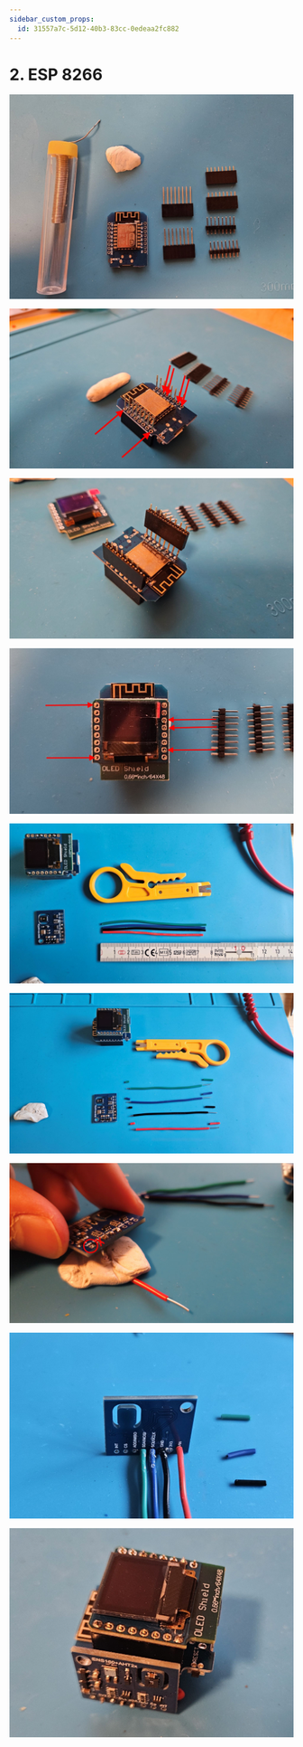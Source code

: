 ```yaml
---
sidebar_custom_props:
  id: 31557a7c-5d12-40b3-83cc-0edeaa2fc882
---
```

# 2. ESP 8266

![](images/esp-step01.jpg)

![](images/esp-step02.jpg)

![](images/esp-step03.jpg)

![](images/esp-step04.jpg)

![](images/esp-step05.jpg)

![](images/esp-step06.jpg)

![](images/esp-step07.jpg)

![](images/esp-step08.jpg)

![](images/esp-step09.jpg)
